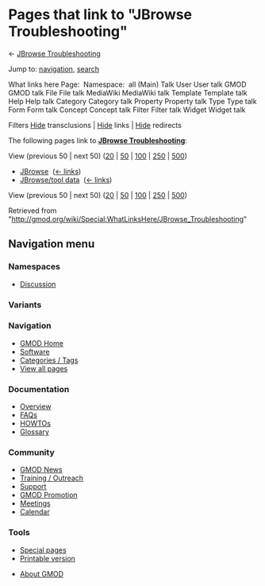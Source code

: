 <div id="mw-page-base" class="noprint">

</div>

<div id="mw-head-base" class="noprint">

</div>

<div id="content" class="mw-body" role="main">

<span id="top"></span>

<div id="mw-js-message" style="display:none;">

</div>



# <span dir="auto">Pages that link to "JBrowse Troubleshooting"</span>

<div id="bodyContent">

<div id="contentSub">

← [JBrowse
Troubleshooting](/wiki/JBrowse_Troubleshooting "JBrowse Troubleshooting")

</div>

<div id="jump-to-nav" class="mw-jump">

Jump to: [navigation](#mw-navigation), [search](#p-search)

</div>

<div id="mw-content-text">

What links here Page:  Namespace:  all (Main) Talk User User talk GMOD
GMOD talk File File talk MediaWiki MediaWiki talk Template Template talk
Help Help talk Category Category talk Property Property talk Type Type
talk Form Form talk Concept Concept talk Filter Filter talk Widget
Widget talk

Filters
[Hide](/mediawiki/index.php?title=Special:WhatLinksHere/JBrowse_Troubleshooting&hidetrans=1 "Special:WhatLinksHere/JBrowse Troubleshooting")
transclusions \|
[Hide](/mediawiki/index.php?title=Special:WhatLinksHere/JBrowse_Troubleshooting&hidelinks=1 "Special:WhatLinksHere/JBrowse Troubleshooting")
links \|
[Hide](/mediawiki/index.php?title=Special:WhatLinksHere/JBrowse_Troubleshooting&hideredirs=1 "Special:WhatLinksHere/JBrowse Troubleshooting")
redirects

The following pages link to **[JBrowse
Troubleshooting](/wiki/JBrowse_Troubleshooting "JBrowse Troubleshooting")**:

View (previous 50 \| next 50)
([20](/mediawiki/index.php?title=Special:WhatLinksHere/JBrowse_Troubleshooting&limit=20 "Special:WhatLinksHere/JBrowse Troubleshooting")
\|
[50](/mediawiki/index.php?title=Special:WhatLinksHere/JBrowse_Troubleshooting&limit=50 "Special:WhatLinksHere/JBrowse Troubleshooting")
\|
[100](/mediawiki/index.php?title=Special:WhatLinksHere/JBrowse_Troubleshooting&limit=100 "Special:WhatLinksHere/JBrowse Troubleshooting")
\|
[250](/mediawiki/index.php?title=Special:WhatLinksHere/JBrowse_Troubleshooting&limit=250 "Special:WhatLinksHere/JBrowse Troubleshooting")
\|
[500](/mediawiki/index.php?title=Special:WhatLinksHere/JBrowse_Troubleshooting&limit=500 "Special:WhatLinksHere/JBrowse Troubleshooting"))

- [JBrowse](/wiki/JBrowse "JBrowse") ‎
  <span class="mw-whatlinkshere-tools">([←
  links](/mediawiki/index.php?title=Special:WhatLinksHere&target=JBrowse "Special:WhatLinksHere"))</span>
- [JBrowse/tool data](/wiki/JBrowse/tool_data "JBrowse/tool data") ‎
  <span class="mw-whatlinkshere-tools">([←
  links](/mediawiki/index.php?title=Special:WhatLinksHere&target=JBrowse%2Ftool+data "Special:WhatLinksHere"))</span>

View (previous 50 \| next 50)
([20](/mediawiki/index.php?title=Special:WhatLinksHere/JBrowse_Troubleshooting&limit=20 "Special:WhatLinksHere/JBrowse Troubleshooting")
\|
[50](/mediawiki/index.php?title=Special:WhatLinksHere/JBrowse_Troubleshooting&limit=50 "Special:WhatLinksHere/JBrowse Troubleshooting")
\|
[100](/mediawiki/index.php?title=Special:WhatLinksHere/JBrowse_Troubleshooting&limit=100 "Special:WhatLinksHere/JBrowse Troubleshooting")
\|
[250](/mediawiki/index.php?title=Special:WhatLinksHere/JBrowse_Troubleshooting&limit=250 "Special:WhatLinksHere/JBrowse Troubleshooting")
\|
[500](/mediawiki/index.php?title=Special:WhatLinksHere/JBrowse_Troubleshooting&limit=500 "Special:WhatLinksHere/JBrowse Troubleshooting"))

</div>

<div class="printfooter">

Retrieved from
"<http://gmod.org/wiki/Special:WhatLinksHere/JBrowse_Troubleshooting>"

</div>

<div id="catlinks" class="catlinks catlinks-allhidden">

</div>

<div class="visualClear">

</div>

</div>

</div>

<div id="mw-navigation">

## Navigation menu

<div id="mw-head">



<div id="left-navigation">

<div id="p-namespaces" class="vectorTabs" role="navigation"
aria-labelledby="p-namespaces-label">

### Namespaces


- <span id="ca-talk"><a
  href="/mediawiki/index.php?title=Talk:JBrowse_Troubleshooting&amp;action=edit&amp;redlink=1"
  accesskey="t"
  title="Discussion about the content page [t]">Discussion</a></span>

</div>

<div id="p-variants" class="vectorMenu emptyPortlet" role="navigation"
aria-labelledby="p-variants-label">

### 

### Variants[](#)

<div class="menu">

</div>

</div>

</div>





</div>

</div>

</div>

<div id="mw-panel">

<div id="p-logo" role="banner">

<a href="/wiki/Main_Page"
style="background-image: url(http://gmod.org/images/GMOD-cogs.png);"
title="Visit the main page"></a>

</div>

<div id="p-Navigation" class="portal" role="navigation"
aria-labelledby="p-Navigation-label">

### Navigation

<div class="body">

- <span id="n-GMOD-Home">[GMOD Home](/wiki/Main_Page)</span>
- <span id="n-Software">[Software](/wiki/GMOD_Components)</span>
- <span id="n-Categories-.2F-Tags">[Categories /
  Tags](/wiki/Categories)</span>
- <span id="n-View-all-pages">[View all
  pages](/wiki/Special:AllPages)</span>

</div>

</div>

<div id="p-Documentation" class="portal" role="navigation"
aria-labelledby="p-Documentation-label">

### Documentation

<div class="body">

- <span id="n-Overview">[Overview](/wiki/Overview)</span>
- <span id="n-FAQs">[FAQs](/wiki/Category:FAQ)</span>
- <span id="n-HOWTOs">[HOWTOs](/wiki/Category:HOWTO)</span>
- <span id="n-Glossary">[Glossary](/wiki/Glossary)</span>

</div>

</div>

<div id="p-Community" class="portal" role="navigation"
aria-labelledby="p-Community-label">

### Community

<div class="body">

- <span id="n-GMOD-News">[GMOD News](/wiki/GMOD_News)</span>
- <span id="n-Training-.2F-Outreach">[Training /
  Outreach](/wiki/Training_and_Outreach)</span>
- <span id="n-Support">[Support](/wiki/Support)</span>
- <span id="n-GMOD-Promotion">[GMOD
  Promotion](/wiki/GMOD_Promotion)</span>
- <span id="n-Meetings">[Meetings](/wiki/Meetings)</span>
- <span id="n-Calendar">[Calendar](/wiki/Calendar)</span>

</div>

</div>

<div id="p-tb" class="portal" role="navigation"
aria-labelledby="p-tb-label">

### Tools

<div class="body">

- <span id="t-specialpages"><a href="/wiki/Special:SpecialPages" accesskey="q"
  title="A list of all special pages [q]">Special pages</a></span>
- <span id="t-print"><a
  href="/mediawiki/index.php?title=Special:WhatLinksHere/JBrowse_Troubleshooting&amp;printable=yes"
  rel="alternate" accesskey="p"
  title="Printable version of this page [p]">Printable version</a></span>

</div>

</div>

</div>

</div>

<div id="footer" role="contentinfo">

- <span id="footer-places-about">[About
  GMOD](/wiki/GMOD:About "GMOD:About")</span>

<!-- -->






</div>
